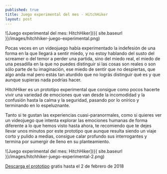 ```yaml
---
published: true
title: Juego experimental del mes - HitchHiker
layout: post
---
```

![Juego experimental del mes: HitchHiker]({{ site.baseurl }}/images/hitchhiker-juego-experimental.png)

Pocas veces en un videojuego había experimentado la indefesión de una forma en la que llegará a sentir miedo, y no estoy hablando del susto del screamer o del temor a perder una partida, sino del miedo real, el miedo de una pesadilla en la que no puedes distinguir si las cosas son reales o son sólo parte de tu imaginación, ese miedo de sentir que no despiertas, que algo anda mal pero estás tan aturdido que no lográs distinguir qué es y que aunque supieras nada podrías hacer. 
<!--more-->

HitchHiker es un prototipo experimental que consigue como pocos hacerte vivir una variedad de emociones que van desde la incomodidad y la confusión hasta la calma y la seguridad, pasando por lo onírico y terminando en lo espeluznante.

Tanto si te gustan las experiencias cuasi-paranormales, como si quieres ver un videojuego que intenta explorar las emociones humanas de forma diferente a lo que hemos visto hasta ahora, te recomiendo que te dejes llevar unos minutos por este prototipo que aunque resulta siendo un viaje corto y pulido a medias, consigue calar profundo sus interrogantes y termina por sumergir de lleno en su planteamiento.

![Juego experimental del mes: HitchHiker]({{ site.baseurl }}/images/hitchhiker-juego-experimental-2.png)

[Descarga el prototipo](https://www.humblebundle.com/monthly/trove) gratis hasta el 2 de febrero de 2018
